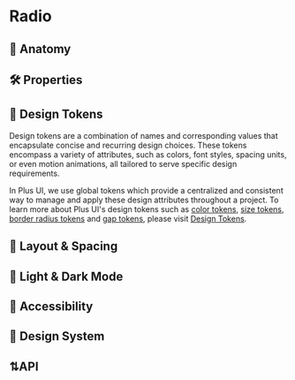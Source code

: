 # Radio

## 🧩 Anatomy

## 🛠️ Properties

## 🧬 Design Tokens

Design tokens are a combination of names and corresponding values that encapsulate concise and recurring design choices. These tokens encompass a variety of attributes, such as colors, font styles, spacing units, or even motion animations, all tailored to serve specific design requirements.&#x20;

In Plus UI, we use global tokens which provide a centralized and consistent way to manage and apply these design attributes throughout a project. To learn more about Plus UI's design tokens such as [color tokens](../design-tokens/overview/color-tokens.md), [size tokens](../design-tokens/overview/size-tokens.md), [border radius tokens](../design-tokens/overview/border-radius-tokens.md) and [gap tokens](../design-tokens/overview/gap-tokens.md), please visit [Design Tokens](broken-reference).

## 📏 Layout & Spacing

## 🌙 Light & Dark Mode

## 🦾 Accessibility

## 🎨 Design System

## ⇅API
